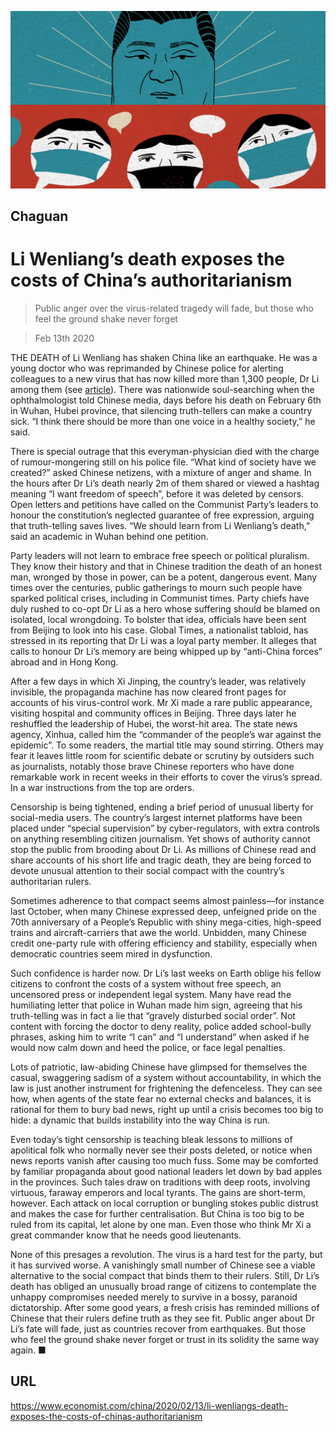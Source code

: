![](./images/20200215_CND000_0.jpg)

## Chaguan

# Li Wenliang’s death exposes the costs of China’s authoritarianism

> Public anger over the virus-related tragedy will fade, but those who feel the ground shake never forget

> Feb 13th 2020

THE DEATH of Li Wenliang has shaken China like an earthquake. He was a young doctor who was reprimanded by Chinese police for alerting colleagues to a new virus that has now killed more than 1,300 people, Dr Li among them (see [article](https://www.economist.com//obituary/2020/02/13/li-wenliang-died-on-february-7th)). There was nationwide soul-searching when the ophthalmologist told Chinese media, days before his death on February 6th in Wuhan, Hubei province, that silencing truth-tellers can make a country sick. “I think there should be more than one voice in a healthy society,” he said.

There is special outrage that this everyman-physician died with the charge of rumour-mongering still on his police file. “What kind of society have we created?” asked Chinese netizens, with a mixture of anger and shame. In the hours after Dr Li’s death nearly 2m of them shared or viewed a hashtag meaning “I want freedom of speech”, before it was deleted by censors. Open letters and petitions have called on the Communist Party’s leaders to honour the constitution’s neglected guarantee of free expression, arguing that truth-telling saves lives. “We should learn from Li Wenliang’s death,” said an academic in Wuhan behind one petition.

Party leaders will not learn to embrace free speech or political pluralism. They know their history and that in Chinese tradition the death of an honest man, wronged by those in power, can be a potent, dangerous event. Many times over the centuries, public gatherings to mourn such people have sparked political crises, including in Communist times. Party chiefs have duly rushed to co-opt Dr Li as a hero whose suffering should be blamed on isolated, local wrongdoing. To bolster that idea, officials have been sent from Beijing to look into his case. Global Times, a nationalist tabloid, has stressed in its reporting that Dr Li was a loyal party member. It alleges that calls to honour Dr Li’s memory are being whipped up by “anti-China forces” abroad and in Hong Kong.

After a few days in which Xi Jinping, the country’s leader, was relatively invisible, the propaganda machine has now cleared front pages for accounts of his virus-control work. Mr Xi made a rare public appearance, visiting hospital and community offices in Beijing. Three days later he reshuffled the leadership of Hubei, the worst-hit area. The state news agency, Xinhua, called him the “commander of the people’s war against the epidemic”. To some readers, the martial title may sound stirring. Others may fear it leaves little room for scientific debate or scrutiny by outsiders such as journalists, notably those brave Chinese reporters who have done remarkable work in recent weeks in their efforts to cover the virus’s spread. In a war instructions from the top are orders.

Censorship is being tightened, ending a brief period of unusual liberty for social-media users. The country’s largest internet platforms have been placed under “special supervision” by cyber-regulators, with extra controls on anything resembling citizen journalism. Yet shows of authority cannot stop the public from brooding about Dr Li. As millions of Chinese read and share accounts of his short life and tragic death, they are being forced to devote unusual attention to their social compact with the country’s authoritarian rulers.

Sometimes adherence to that compact seems almost painless—for instance last October, when many Chinese expressed deep, unfeigned pride on the 70th anniversary of a People’s Republic with shiny mega-cities, high-speed trains and aircraft-carriers that awe the world. Unbidden, many Chinese credit one-party rule with offering efficiency and stability, especially when democratic countries seem mired in dysfunction.

Such confidence is harder now. Dr Li’s last weeks on Earth oblige his fellow citizens to confront the costs of a system without free speech, an uncensored press or independent legal system. Many have read the humiliating letter that police in Wuhan made him sign, agreeing that his truth-telling was in fact a lie that “gravely disturbed social order”. Not content with forcing the doctor to deny reality, police added school-bully phrases, asking him to write “I can” and “I understand” when asked if he would now calm down and heed the police, or face legal penalties.

Lots of patriotic, law-abiding Chinese have glimpsed for themselves the casual, swaggering sadism of a system without accountability, in which the law is just another instrument for frightening the defenceless. They can see how, when agents of the state fear no external checks and balances, it is rational for them to bury bad news, right up until a crisis becomes too big to hide: a dynamic that builds instability into the way China is run.

Even today’s tight censorship is teaching bleak lessons to millions of apolitical folk who normally never see their posts deleted, or notice when news reports vanish after causing too much fuss. Some may be comforted by familiar propaganda about good national leaders let down by bad apples in the provinces. Such tales draw on traditions with deep roots, involving virtuous, faraway emperors and local tyrants. The gains are short-term, however. Each attack on local corruption or bungling stokes public distrust and makes the case for further centralisation. But China is too big to be ruled from its capital, let alone by one man. Even those who think Mr Xi a great commander know that he needs good lieutenants.

None of this presages a revolution. The virus is a hard test for the party, but it has survived worse. A vanishingly small number of Chinese see a viable alternative to the social compact that binds them to their rulers. Still, Dr Li’s death has obliged an unusually broad range of citizens to contemplate the unhappy compromises needed merely to survive in a bossy, paranoid dictatorship. After some good years, a fresh crisis has reminded millions of Chinese that their rulers define truth as they see fit. Public anger about Dr Li’s fate will fade, just as countries recover from earthquakes. But those who feel the ground shake never forget or trust in its solidity the same way again. ■

## URL

https://www.economist.com/china/2020/02/13/li-wenliangs-death-exposes-the-costs-of-chinas-authoritarianism
